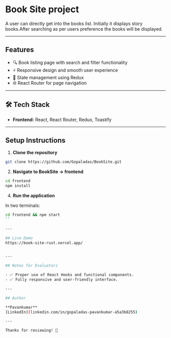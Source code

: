 # Book Site project
A user can directly get into the books list. Initially it displays story books.After searching as per users preference the books will be displayed.

---

## Features

- 🔍 Book listing page with search and filter functionality
- ⚡ Responsive design and smooth user experience
- 🔁 State management using Redux
- 🌐 React Router for page navigation

---

## 🛠️ Tech Stack

- **Frontend:** React, React Router, Redux, Toastify


---

## Setup Instructions

1. **Clone the repository**
```bash
git clone https://github.com/Gopaladas/BookSite.git
```

2. **Navigate to BookSite -> frontend**
```bash
cd frontend
npm install
```




4. **Run the application**

In two terminals:
```bash
cd frontend && npm start
``

---

## Live Demo
https://book-site-rust.vercel.app/


---

## Notes for Evaluators

- ✅ Proper use of React Hooks and functional components.
- ✅ Fully responsive and user-friendly interface.

---

## Author

**Pavankumar**  
[LinkedIn](linkedin.com/in/gopaladas-pavankumar-a5a3b8255)

---

Thanks for reviewing! 🚀


